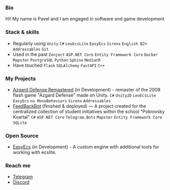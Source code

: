 ### Bio
Hi! My name is Pavel and I am engaged in software and game development

### Stack & skills
- Regularly using `Unity` `C#` `LeoEcsLite` `EasyEcs` `Sirenx` `English B2+` `Addressables` `Git` 
- Used in the past `Zenject` `ASP.NET Core` `Entity Framework Core` `Docker` `Mapster` `PostgreSQL` `Python` `Sphinx` `MediatR`
- Have touched `Flask` `SQLAlchemy` `FastAPI` `C++`

### My Projects
- [Azgard Defense Remastered](https://github.com/Doku4ae4ka/AzgardDefenceRemake) (in Development) - remaster of the 2008 flash game "Azgard Defense" made on Unity. `C#` `Unity2D` `LeoEcsLite` `EasyEcs` `no MonoBehaviors` `Sirenx` `Addressables`
- [FeedBackBot](https://github.com/Doku4ae4ka/FeedbackBot) (finished & deployed) — A project created for the centralized collection of student initiatives within the school "Pokrovsky Kvartal" `C#` `ASP.NET Core` `Telegram.Bots` `Mapster` `Entity Framework Core` `SQLite`

### Open Source
- [EasyEcs](https://github.com/exerussus/1EasyEcs) (in Development) - A custom engine with additional tools for working with ecslite.

### Reach me
- [Telegram](https://t.me/PavelDokuchaev)
- [Discord](https://discordapp.com/users/312879192784240643)

